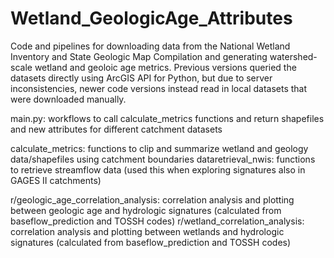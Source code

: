 # Wetland_GeologicAge_Attributes
Code and pipelines for downloading data from the National Wetland Inventory and State Geologic Map Compilation and generating watershed-scale wetland and geoloic age metrics.
Previous versions queried the datasets directly using ArcGIS API for Python, but due to server inconsistencies, newer code versions instead read in local datasets that were downloaded manually.

main.py: workflows to call calculate_metrics functions and return shapefiles and new attributes for different catchment datasets

calculate_metrics: functions to clip and summarize wetland and geology data/shapefiles using catchment boundaries
dataretrieval_nwis: functions to retrieve streamflow data (used this when exploring signatures also in GAGES II catchments)

r/geologic_age_correlation_analysis: correlation analysis and plotting between geologic age and hydrologic signatures (calculated from baseflow_prediction and TOSSH codes)
r/wetland_correlation_analysis: correlation analysis and plotting between wetlands and hydrologic signatures (calculated from baseflow_prediction and TOSSH codes)
